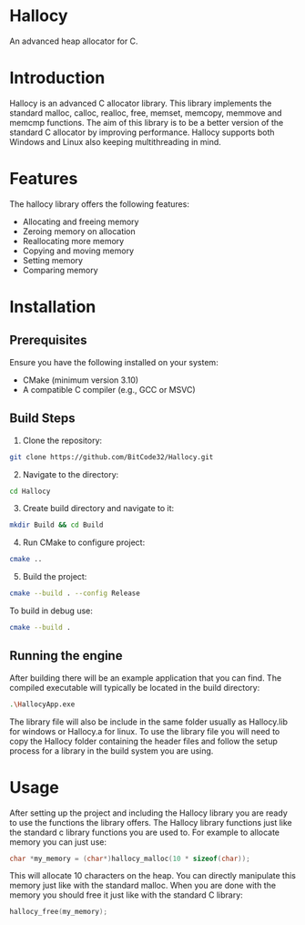 # Hallocy
An advanced heap allocator for C.

# Introduction
Hallocy is an advanced C allocator library. This library implements the standard malloc, calloc, realloc, free, memset, memcopy, memmove and memcmp functions. The aim of this library is to be a better version of the standard C allocator by improving performance. Hallocy supports both Windows and Linux also keeping multithreading in mind.

# Features
The hallocy library offers the following features:
- Allocating and freeing memory
- Zeroing memory on allocation
- Reallocating more memory 
- Copying and moving memory
- Setting memory
- Comparing memory

# Installation
## Prerequisites
Ensure you have the following installed on your system:
* CMake (minimum version 3.10)
* A compatible C compiler (e.g., GCC or MSVC)

## Build Steps
1. Clone the repository:
```bash
git clone https://github.com/BitCode32/Hallocy.git
```

2. Navigate to the directory:
```bash
cd Hallocy
```

3. Create build directory and navigate to it:
```bash
mkdir Build && cd Build
```

4. Run CMake to configure project:
```bash
cmake ..
```

5. Build the project:
```bash
cmake --build . --config Release
```
To build in debug use:
```bash
cmake --build . 
```

## Running the engine
After building there will be an example application that you can find. The compiled executable will typically be located in the build directory:
```bash
.\HallocyApp.exe
``` 
The library file will also be include in the same folder usually as Hallocy.lib for windows or Hallocy.a for linux. To use the library file you will need to copy the Hallocy folder containing the header files and follow the setup process for a library in the build system you are using.  

# Usage
After setting up the project and including the Hallocy library you are ready to use the functions the library offers. The Hallocy library functions just like the standard c library functions you are used to. For example to allocate memory you can just use:
```c
char *my_memory = (char*)hallocy_malloc(10 * sizeof(char));
```
This will allocate 10 characters on the heap. You can directly manipulate this memory just like with the standard malloc. When you are done with the memory you should free it just like with the standard C library:
```c
hallocy_free(my_memory);
```
